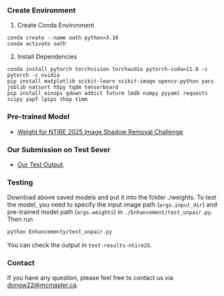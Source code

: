 ### Create Environment
1. Create Conda Environment
```
conda create --name oath python=3.10
conda activate oath
```

2. Install Dependencies
```
conda install pytorch torchvision torchaudio pytorch-cuda=11.8 -c pytorch -c nvidia
pip install matplotlib scikit-learn scikit-image opencv-python yacs joblib natsort h5py tqdm tensorboard
pip install einops gdown addict future lmdb numpy pyyaml requests scipy yapf lpips thop timm
```


### Pre-trained Model
- [Weight for NTIRE 2025 Image Shadow Removal Challenge](https://mcmasteru365-my.sharepoint.com/:u:/r/personal/dongw22_mcmaster_ca/Documents/2025NTIRE_shadow_removal/net_g_9600.pth?csf=1&web=1&e=JwsKhJ).

### Our Submission on Test Sever
- [Our Test Output](https://mcmasteru365-my.sharepoint.com/:u:/r/personal/dongw22_mcmaster_ca/Documents/25NTIRE_reflection_removal/shadow_test_result.zip?csf=1&web=1&e=pWtEb5).

### Testing
Download above saved models and put it into the folder ./weights. To test the model, you need to specify the input image path (`args.input_dir`) and pre-trained model path (`args.weights`) in `./Enhancement/test_unpair.py`. Then run
```bash
python Enhancementy/test_unpair.py 
```
You can check the output in `test-results-ntire25`.



### Contact
If you have any question, please feel free to contact us via dongw22@mcmaster.ca.

